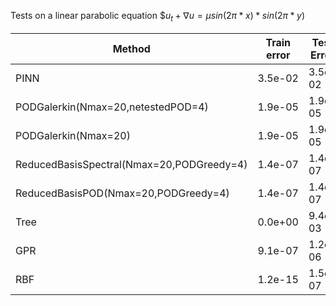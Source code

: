 Tests on a linear parabolic equation
$$u_{t}+\nabla u=\mu sin(2\pi*x)*sin(2\pi*y)$

|Method                                     |Train error|Test Error|Time   |
|-------------------------------------------|-----------|----------|-------|
|PINN                                       |3.5e-02    |3.5e-02   |5.4e+01|
|PODGalerkin(Nmax=20,netestedPOD=4)         |1.9e-05    |1.9e-05   |4.6e+01|
|PODGalerkin(Nmax=20)                       |1.9e-05    |1.9e-05   |4.6e+01|
|ReducedBasisSpectral(Nmax=20,PODGreedy=4)  |1.4e-07    |1.4e-07   |2.1e+01|
|ReducedBasisPOD(Nmax=20,PODGreedy=4)       |1.4e-07    |1.4e-07   |2.6e+01|
|Tree                                       |0.0e+00    |9.4e-03   |1.8e-02|
|GPR                                        |9.1e-07    |1.2e-06   |4.2e-02|
|RBF                                        |1.2e-15    |1.5e-07   |2.8e-02|